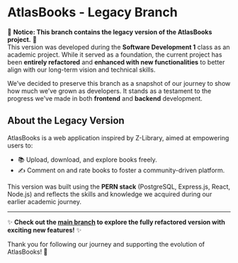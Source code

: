 # AtlasBooks - Legacy Branch

🚨 **Notice: This branch contains the legacy version of the AtlasBooks project.** 🚨  
This version was developed during the **Software Development 1** class as an academic project. While it served as a foundation, the current project has been **entirely refactored** and **enhanced with new functionalities** to better align with our long-term vision and technical skills.

We’ve decided to preserve this branch as a snapshot of our journey to show how much we’ve grown as developers. It stands as a testament to the progress we've made in both **frontend** and **backend** development.

## About the Legacy Version

AtlasBooks is a web application inspired by Z-Library, aimed at empowering users to:

- 📚 Upload, download, and explore books freely.
- ✍️ Comment on and rate books to foster a community-driven platform.

This version was built using the **PERN stack** (PostgreSQL, Express.js, React, Node.js) and reflects the skills and knowledge we acquired during our earlier academic journey.

---

✨ **Check out the [main branch](https://github.com/your-repo-link-here) to explore the fully refactored version with exciting new features!** ✨

Thank you for following our journey and supporting the evolution of AtlasBooks! 🚀
